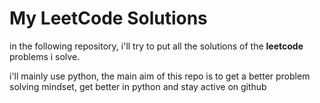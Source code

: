 # My LeetCode Solutions

in the following repository, i'll try to put all the solutions of the **leetcode** problems i solve.

i'll mainly use python, the main aim of this repo is to get a better problem solving mindset, get better in python and stay active on github